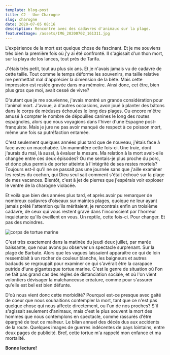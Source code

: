 ```yaml
---
template: blog-post
title: C2 - Une Charogne
slug: charogne
date: 2020-07-05 08:16
description: Rencontre avec des cadavres d'animaux sur la plage.
featuredImage: /assets/IMG_20200702_161311.jpg
---
```

L'expérience de la mort est quelque chose de fascinant. Et je me souviens très bien la première fois où j'y ai été confronté. Il s'agissait d'un thon mort, sur la playa de los lances, tout près de Tarifa.

J'étais très petit, tout au plus six ans. Et je n'avais jamais vu de cadavre de cette taille. Tout comme le temps déforme les souvenirs, ma taille relative me permettait mal d'apprécier la dimension de la bête. Mais cette impression est restée gravée dans ma mémoire. Ainsi donc, cet être, bien plus gros que moi, avait cessé de vivre?

D'autant que je me souvienne, j'avais montré un grande considération pour l'animal mort. J'avoue, à d'autres occasions, avoir joué à planter des bâtons dans le corps de méduses échouées le long des plages. Ou encore m'être amusé à compter le nombre de dépouilles canines le long des routes espagnoles, alors que nous voyagions dans l'hiver d'une Espagne post-franquiste. Mais je jure ne pas avoir manqué de respect à ce poisson mort, même une fois sa putréfaction entamée.

C'est seulement quelques années plus tard que de nouveau, j'étais face à face avec un macchabée. Un mammifère cette fois-ci. Une truie, dont j'aurais du mal, là aussi, à évaluer la mesure. Ma relation à la mort avait-elle changée entre ces deux épisodes? Ou me sentais-je plus proche du porc, et donc plus permis de porter atteinte à l'intégrité de ses restes mortels? Toujours est-il qu'il ne se passait pas une journée sans que j'aille examiner les restes du cochon, qui Dieu seul sait comment s'était échoué sur la plage de mes vacances. Bientôt, c'est à jet de pierres que j'espérais voir exploser le ventre de la charogne violacée.

Et voilà que bien des années plus tard, et après avoir pu remarquer de nombreux cadavres d'oiseaux sur maintes plages, quoique ne leur ayant jamais prêté l'attention qu'ils méritaient, je rencontrais enfin un troisième cadavre, de ceux qui vous restent gravé dans l'inconscient par l'horreur inquiétante qu'ils éveillent en vous. Un reptile, cette fois-ci. Pour changer. Et pas des moindres. 

![corps de tortue marine](/assets/IMG_20200702_161311.jpg "Requiescat In Pace")

C'est très exactement dans la matinée du jeudi deux juillet, par marée baissante, que nous avons pu observer un spectacle surprenant. Sur la plage de Barbate. Alors que les vagues laissaient apparaître ce qui de loin ressemblait à un rocher de couleur blanche, les baigneurs et autres badauds se regroupait pour examiner ce qui s'avérait être la carapace putride d'une gigantesque tortue marine. C'est le genre de situation où l'on ne fait pas grand cas des règles de distanciation sociale, et où l'on vient volontiers dévisager la malchanceuse créature, comme pour s'assurer qu'elle est bel est bien défunte.

D'où nous vient donc cette morbidité? Pourquoi est-ce presque avec gaité de coeur que nous souhaitions contempler la mort, tant que ce n'est pas quelque chose qui nous affecte directement, ou l'un de nos proches? S'il s'agissait seulement d'animaux, mais c'est le plus souvent la mort des hommes que nous contemplons en spectacle, comme rassurés d'être épargné de tout ce malheur. Le bilan annuel des décès dus aux accidents de la route. Quelques images de guerres indécentes de pays lointains, entre deux pages de publicité. Bref, cette tortue m'a rappelé mon enfance et ma mortalité.

**Bonne lecture!**